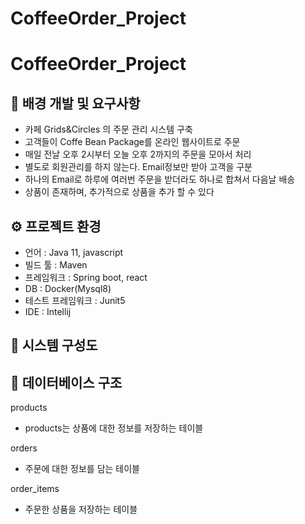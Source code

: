 # CoffeeOrder_Project

# CoffeeOrder_Project
## 🔎 배경 개발 및 요구사항

- 카페 Grids&Circles 의 주문 관리 시스템 구축
- 고객들이 Coffe Bean Package를 온라인 웹사이트로 주문
- 매일 전날 오후 2시부터 오늘 오후 2까지의 주문을 모아서 처리
- 별도로 회원관리를 하지 않는다. Email정보만 받아 고객을 구분
- 하나의 Email로 하루에 여러번 주문을 받더라도 하나로 합쳐서 다음날 배송
- 상품이 존재하며, 추가적으로 상품을 추가 할 수 있다

## ⚙ 프로젝트 환경

- 언어 : Java 11, javascript
- 빌드 툴 : Maven
- 프레임워크 : Spring boot, react
- DB : Docker(Mysql8)
- 테스트 프레임워크 : Junit5
- IDE : Intellij

## 🎢 시스템 구성도


## 📁 데이터베이스 구조

products

- products는 상품에 대한 정보를 저장하는 테이블

orders

- 주문에 대한 정보를 담는 테이블

order_items

- 주문한 상품을 저장하는 테이블

